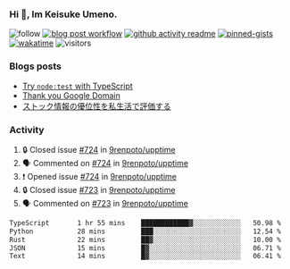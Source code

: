 ### Hi 👋, Im Keisuke Umeno.

<!--
**9renpoto/9renpoto** is a ✨ _special_ ✨ repository because its `README.md` (this file) appears on your GitHub profile.

Here are some ideas to get you started:

- 🔭 I’m currently working on ...
- 🌱 I’m currently learning ...
- 👯 I’m looking to collaborate on ...
- 🤔 I’m looking for help with ...
- 💬 Ask me about ...
- 📫 How to reach me: ...
- 😄 Pronouns: ...
- ⚡ Fun fact: ...
-->

![follow](https://img.shields.io/github/followers/9renpoto?label=Follow&style=social)
[![blog post workflow](https://github.com/9renpoto/9renpoto/actions/workflows/blog.yml/badge.svg)](https://github.com/9renpoto/9renpoto/actions/workflows/blog.yml)
[![github activity readme](https://github.com/9renpoto/9renpoto/actions/workflows/activity.yml/badge.svg)](https://github.com/9renpoto/9renpoto/actions/workflows/activity.yml)
[![pinned-gists](https://github.com/9renpoto/9renpoto/actions/workflows/pin-gist.yml/badge.svg)](https://github.com/9renpoto/9renpoto/actions/workflows/pin-gist.yml)
[![wakatime](https://github.com/9renpoto/9renpoto/actions/workflows/waka-readme-status.yml/badge.svg)](https://github.com/9renpoto/9renpoto/actions/workflows/waka-readme-status.yml)
![visitors](https://komarev.com/ghpvc/?username=9renpoto&label=Profile%20views&color=0e75b6&style=flat)

### Blogs posts

<!-- BLOG-POST-LIST:START -->
- [Try `node:test` with TypeScript](https://9renpoto.win/entry/2023/07/23/node-test-runner)
- [Thank you Google Domain](https://9renpoto.win/entry/2023/07/08/new-domain)
- [ストック情報の優位性を私生活で評価する](https://9renpoto.win/entry/2023/05/28/stock)
<!-- BLOG-POST-LIST:END -->

### Activity

<!--START_SECTION:activity-->
1. 🔒 Closed issue [#724](https://github.com/9renpoto/upptime/issues/724) in [9renpoto/upptime](https://github.com/9renpoto/upptime)
2. 🗣 Commented on [#724](https://github.com/9renpoto/upptime/issues/724#issuecomment-1686834135) in [9renpoto/upptime](https://github.com/9renpoto/upptime)
3. ❗ Opened issue [#724](https://github.com/9renpoto/upptime/issues/724) in [9renpoto/upptime](https://github.com/9renpoto/upptime)
4. 🔒 Closed issue [#723](https://github.com/9renpoto/upptime/issues/723) in [9renpoto/upptime](https://github.com/9renpoto/upptime)
5. 🗣 Commented on [#723](https://github.com/9renpoto/upptime/issues/723#issuecomment-1686631098) in [9renpoto/upptime](https://github.com/9renpoto/upptime)
<!--END_SECTION:activity-->

<!--START_SECTION:waka-->

```txt
TypeScript       1 hr 55 mins    ████████████▓░░░░░░░░░░░░   50.98 %
Python           28 mins         ███░░░░░░░░░░░░░░░░░░░░░░   12.54 %
Rust             22 mins         ██▓░░░░░░░░░░░░░░░░░░░░░░   10.00 %
JSON             15 mins         █▓░░░░░░░░░░░░░░░░░░░░░░░   06.71 %
Text             14 mins         █▓░░░░░░░░░░░░░░░░░░░░░░░   06.41 %
```

<!--END_SECTION:waka-->
